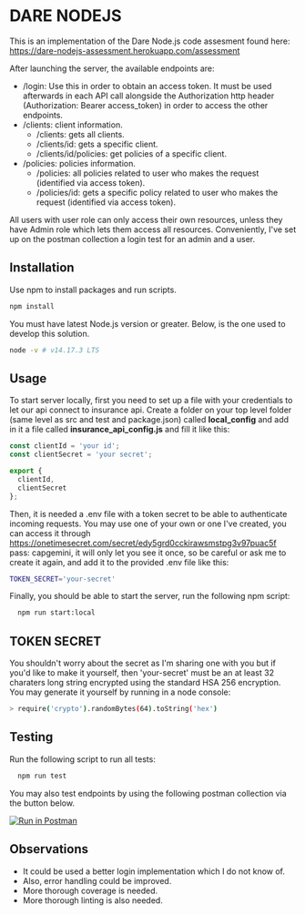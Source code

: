 # DARE NODEJS

This is an implementation of the Dare Node.js code assesment found here: https://dare-nodejs-assessment.herokuapp.com/assessment

After launching the server, the available endpoints are:
  - /login: Use this in order to obtain an access token. It must be used afterwards in each API call alongside the Authorization http header (Authorization: Bearer access_token) in order to access the other endpoints.
  - /clients: client information.
    - /clients: gets all clients.
    - /clients/id: gets a specific client.
    - /clients/id/policies: get policies of a specific client.
  - /policies: policies information.
    - /policies: all policies related to user who makes the request (identified via access token).
    - /policies/id: gets a specific policy related to user who makes the request (identified via access token).


All users with user role can only access their own resources, unless they have Admin role which lets them access all resources. Conveniently, I've set up on the postman collection a login test for an admin and a user.

## Installation

Use npm to install packages and run scripts.

```bash
npm install 
```

You must have latest Node.js version or greater. Below, is the one used to develop this solution.

```bash
node -v # v14.17.3 LTS
```

## Usage

To start server locally, first you need to set up a file with your credentials to let our api connect to insurance api. Create a folder on your top level folder (same level as src and test and package.json) called **local_config** and add in it a file called **insurance_api_config.js** and fill it like this:

```javascript
const clientId = 'your id';
const clientSecret = 'your secret';

export {
  clientId, 
  clientSecret
};
```

Then, it is needed a .env file with a token secret to be able to authenticate incoming requests. You may use one of your own or one I've created, you can access it through https://onetimesecret.com/secret/edy5grd0cckirawsmstpg3v97puac5f pass: capgemini, it will only let you see it once, so be careful or ask me to create it again, and add it to the provided .env file like this:

```bash
TOKEN_SECRET='your-secret'
```

Finally, you should be able to start the server, run the following npm script:

```bash
  npm run start:local
```

## TOKEN SECRET

You shouldn't worry about the secret as I'm sharing one with you but if you'd like to make it yourself, then 'your-secret' must be an at least 32 charaters long string encrypted using the standard HSA 256 encryption. 
You may generate it yourself by running in a node console:

```bash
> require('crypto').randomBytes(64).toString('hex') 
```

## Testing

Run the following script to run all tests:

```bash
  npm run test
```

You may also test endpoints by using the following postman collection via the button below.

[![Run in Postman](https://run.pstmn.io/button.svg)](https://app.getpostman.com/run-collection/12742692-f0b89d5f-ec15-4319-a2af-41f7e4345659?action=collection%2Ffork&collection-url=entityId%3D12742692-f0b89d5f-ec15-4319-a2af-41f7e4345659%26entityType%3Dcollection%26workspaceId%3D29de48db-6433-4a17-8a3f-0cdad1161a1b#?env%5Bdare%20environment%5D=W3sia2V5IjoidG9rZW4iLCJ2YWx1ZSI6IiIsImVuYWJsZWQiOnRydWV9XQ==)

## Observations

- It could be used a better login implementation which I do not know of.
- Also, error handling could be improved.
- More thorough coverage is needed.
- More thorough linting is also needed.
